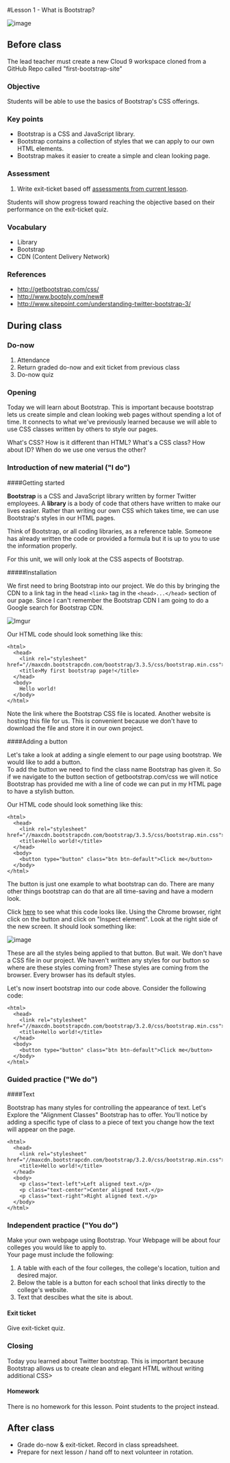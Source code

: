 #Lesson 1 - What is Bootstrap?

![image](http://i.imgur.com/RpE7nCs.jpg)

## Before class
The lead teacher must create a new Cloud 9 workspace cloned from a GitHub Repo called "first-bootstrap-site"

### Objective

Students will be able to use the basics of Bootstrap's CSS offerings.

### Key points

* Bootstrap is a CSS and JavaScript library.
* Bootstrap contains a collection of styles that we can apply to our own HTML elements.
* Bootstrap makes it easier to create a simple and clean looking page.

### Assessment

1. Write exit-ticket based off [assessments from current lesson](assessments/exit_ticket.md).

Students will show progress toward reaching the objective based on their performance on the exit-ticket quiz.

### Vocabulary

* Library
* Bootstrap
* CDN (Content Delivery Network)

### References

* http://getbootstrap.com/css/
* http://www.bootply.com/new#
* http://www.sitepoint.com/understanding-twitter-bootstrap-3/

## During class

### Do-now

1. Attendance
2. Return graded do-now and exit ticket from previous class
3. Do-now quiz

### Opening

Today we will learn about Bootstrap. This is important because bootstrap lets us create simple and clean looking web pages without spending a lot of time. It connects to what we've previously learned because we will able to use CSS classes written by others to style our pages.

What's CSS? How is it different than HTML? What's a CSS class? How about ID? When do we use one versus the other?

### Introduction of new material ("I do")

####Getting started

**Bootstrap** is a CSS and JavaScript library written by former Twitter employees. A **library** is a body of code that others have written to make our lives easier. Rather than writing our own CSS which takes time, we can use Bootstrap's styles in our HTML pages. 

Think of Bootstrap, or all coding libraries, as a reference table. Someone has already written the code or provided a formula but it is up to you to use the information properly.

For this unit, we will only look at the CSS aspects of Bootstrap.

#####Installation

We first need to bring Bootstrap into our project. We do this by bringing the CDN to a link tag in the head ``<link>`` tag in the ``<head>...</head>`` section of our page. Since I can't remember the Bootstrap CDN I am going to do a Google search for Bootstrap CDN.

![Imgur](http://i.imgur.com/MgMIGZz.png)

Our HTML code should look something like this:

```
<html>
  <head>
    <link rel="stylesheet" href="//maxcdn.bootstrapcdn.com/bootstrap/3.3.5/css/bootstrap.min.css">
    <title>My first bootstrap page!</title>
  </head>
  <body>
    Hello world!
  </body>
</html>
```
Note the link where the Bootstrap CSS file is located. Another website is hosting this file for us. This is convenient because we don't have to download the file and store it in our own project.

####Adding a button

Let's take a look at adding a single element to our page using bootstrap. We would like to add a button.  
To add the button we need to find the class name Bootstrap has given it. So if we navigate to the button section of getbootstrap.com/css we will notice Bootstrap has provided me with a line of code we can put in my HTML page to have a stylish button. 

Our HTML code should look something like this:

```
<html>
  <head>
  	<link rel="stylesheet" href="//maxcdn.bootstrapcdn.com/bootstrap/3.3.5/css/bootstrap.min.css">
    <title>Hello world!</title>
  </head>
  <body>
    <button type="button" class="btn btn-default">Click me</button>
  </body>
</html>
```

The button is just one example to what bootstrap can do. There are many other things bootstrap can do that are all time-saving and have a modern look.


Click [here](http://jsbin.com/quxeg/1/) to see what this code looks like. Using the Chrome browser, right click on the button and click on "Inspect element". Look at the right side of the new screen. It should look something like:

![image](http://i.imgur.com/Aq8CQOp.jpg)

These are all the styles being applied to that button. But wait. We don't have a CSS file in our project. We haven't written any styles for our button so where are these styles coming from? These styles are coming from the browser. Every browser has its default styles. 

Let's now insert bootstrap into our code above. Consider the following code:

```
<html>
  <head>
    <link rel="stylesheet" href="//maxcdn.bootstrapcdn.com/bootstrap/3.2.0/css/bootstrap.min.css">
    <title>Hello world!</title>
  </head>
  <body>
    <button type="button" class="btn btn-default">Click me</button>
  </body>
</html>
```
### Guided practice ("We do")
####Text

Bootstrap has many styles for controlling the appearance of text. Let's Explore the "Alignment Classes" Bootstrap has to offer.  You'll notice by adding a specific type of class to a piece of text you change how the text will appear on the page.  

```
<html>
  <head>
    <link rel="stylesheet" href="//maxcdn.bootstrapcdn.com/bootstrap/3.2.0/css/bootstrap.min.css">
    <title>Hello world!</title>
  </head>
  <body>
    <p class="text-left">Left aligned text.</p>
	<p class="text-center">Center aligned text.</p>
	<p class="text-right">Right aligned text.</p>
  </body>
</html>
```

### Independent practice ("You do")

Make your own webpage using Bootstrap. Your Webpage will be about four colleges you would like to apply to.  
Your page must include the following:
1. A table with each of the four colleges, the college's location, tuition and desired major.
2. Below the table is a button for each school that links directly to the college's website.
3. Text that descibes what the site is about. 

#### Exit ticket

Give exit-ticket quiz.

### Closing

Today you learned about Twitter bootstrap. This is important because Bootstrap allows us to create clean and elegant HTML without writing additional CSS>

#### Homework

There is no homework for this lesson. Point students to the project instead.

## After class

* Grade do-now & exit-ticket. Record in class spreadsheet.
* Prepare for next lesson / hand off to next volunteer in rotation.

